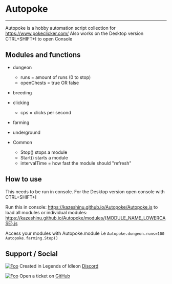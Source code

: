 # Autopoke
------------------

Autopoke is a hobby automation script collection for https://www.pokeclicker.com/
Also works on the Desktop version CTRL+SHIFT+I to open Console

Modules and functions
------------------

- dungeon
	- runs = amount of runs (0 to stop)
	- openChests = true OR false
- breeding
- clicking
	- cps = clicks per second
- farming
- underground

- Common
	- Stop() stops a module
	- Start() starts a module
	- intervalTime = how fast the module should "refresh"

How to use
------------------

This needs to be run in console.
For the Desktop version open console with CTRL+SHIFT+I

Run this in console: https://kazeshinu.github.io/Autopoke/Autopoke.js to load all modules
or individual modules: https://kazeshinu.github.io/Autopoke/modules/{MODULE_NAME_LOWERCASE}.js

Access your modules with Autopoke.module i.e `Autopoke.dungeon.runs=100` `Autopoke.farming.Stop()`

Support / Social
------------------

[![Foo](https://i.imgur.com/XvxEoEE.png)](https://discord.com/invite/idleon) Created in Legends of Idleon [Discord](https://discord.com/invite/idleon "Discord")

[![Foo](https://i.imgur.com/qV0ZkHA.png)](https://github.com/Kazeshinu/Autopoke/issues/new) Open a ticket on [GitHub](https://github.com/Kazeshinu/Autopoke/issues/new "GitHub")